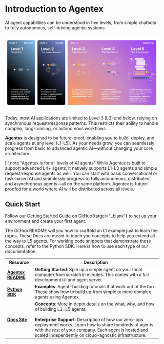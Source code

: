 # Introduction to Agentex

AI agent capabilities can be understood in five levels, from simple chatbots to fully autonomous, self-driving agentic systems:

![Levels of AI Agents](images/levels_of_ai.png)

Today, most AI applications are limited to Level 3 (L3) and below, relying on synchronous request/response patterns. This restricts their ability to handle complex, long-running, or autonomous workflows.

**Agentex** is designed to be future-proof, enabling you to build, deploy, and scale agents at any level (L1–L5). As your needs grow, you can seamlessly progress from basic to advanced agentic AI—without changing your core architecture.

!!! note "Agentex is for all levels of AI agents"
    While Agentex is built to support advanced L4+ agents, it natively supports L1–L3 agents and simple request/response agents as well. You can start with basic conversational or task-based AI and seamlessly progress to fully autonomous, distributed, and asynchronous agents—all on the same platform. Agentex is future-proofed for a world where AI will be distributed across all levels.

## Quick Start

Follow our [Getting Started Guide on GitHub](https://github.com/scaleapi/agentex#getting-started){target="_blank"} to set up your environment and create your first agent.

The GitHub README will you how to scaffold an L1 example just to learn the ropes. These Docs are meant to teach you concepts to help you extend all the way to L5 agents. For working code snippets that demonstrate these concepts, refer to the Python SDK. Here is how to use each type of our documentation.

| Resource | Description |
|----------|-------------|
| **[Agentex README](https://github.com/scaleapi/agentex#getting-started)** | **Getting Started**: Spin up a simple agent on your local computer from scratch in minutes. This comes with a full development UI and agent server. |
| **[Python SDK](https://github.com/scaleapi/scale-agentex-python)** | **Examples**: Agent-building tutorials that work out of the box. These show how to build up from simple to more complex agents using Agentex. |
| **[Docs Site](https://agentex.sgp.scale.com/docs)** | **Concepts**: More in depth details on the what, why, and how of building L1-L5 agents.<br><br>**Enterprise Support**: Description of how our zero-ops deployment works. Learn how to share hundreds of agents with the rest of your company. Each agent is hosted and scaled independently on cloud-agnostic infrastructure. |

